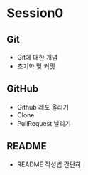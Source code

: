 # Session0

## Git
- Git에 대한 개념  
- 초기화 및 커밋  

## GitHub
- Github 레포 올리기
- Clone
- PullRequest 날리기

## README
- README 작성법 간단히